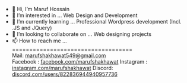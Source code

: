 - 👋 Hi, I’m Maruf Hossain
- 👀 I’m interested in ... Web Design and Development
- 🌱 I’m currently learning ... Professional Wordpress development (Incl. .JS and JQuery)
- 💞️ I’m looking to collaborate on ... Web designing projects
- 📫 How to reach me ... <br>
=================================== <br>
Mail: marufshakhawat549@gmail.com <br>
Facebook : <a href="https://facebook.com/marufshakhawat" target="_blank"> facebook.com/marufshakhawat</a>
Instagram : <a href="https://instagram.com/marufshakhawat" target="_blank"> instagram.com/marufshakhawat</a>
Discord: <a href="https://discord.com/users/822836944940957736" target="_blank"> discord.com/users/822836944940957736</a>
<!---
marufs-code/marufs-code is a ✨ special ✨ repository because its `README.md` (this file) appears on your GitHub profile.
You can click the Preview link to take a look at your changes.
--->
